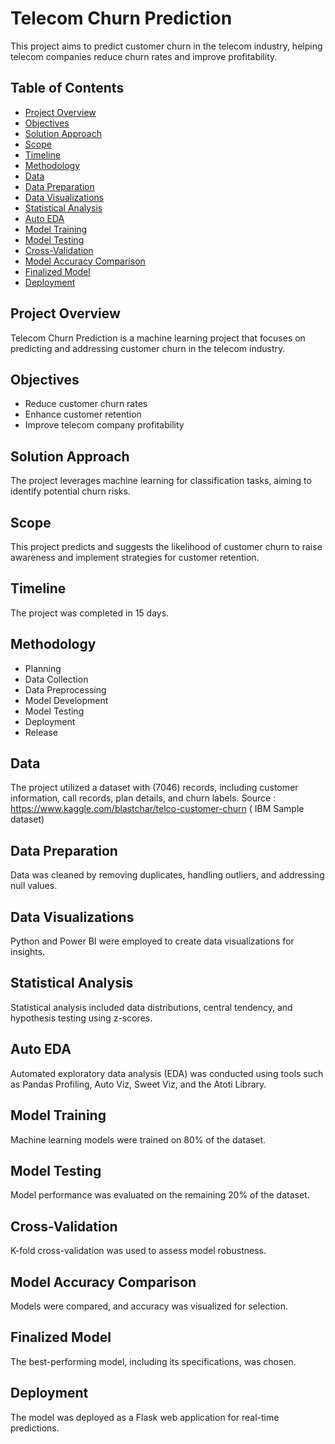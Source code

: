 # Telecom Churn Prediction

This project aims to predict customer churn in the telecom industry, helping telecom companies reduce churn rates and improve profitability.

## Table of Contents 

- [Project Overview](#project-overview)
- [Objectives](#objectives)
- [Solution Approach](#solution-approach)
- [Scope](#scope)
- [Timeline](#timeline)
- [Methodology](#methodology)
- [Data](#data)
- [Data Preparation](#data-preparation)
- [Data Visualizations](#data-visualizations)
- [Statistical Analysis](#statistical-analysis)
- [Auto EDA](#auto-eda)
- [Model Training](#model-training)
- [Model Testing](#model-testing)
- [Cross-Validation](#cross-validation)
- [Model Accuracy Comparison](#model-accuracy-comparison)
- [Finalized Model](#finalized-model)
- [Deployment](#deployment)


## Project Overview

Telecom Churn Prediction is a machine learning project that focuses on predicting and addressing customer churn in the telecom industry.

## Objectives

- Reduce customer churn rates
- Enhance customer retention
- Improve telecom company profitability

## Solution Approach

The project leverages machine learning for classification tasks, aiming to identify potential churn risks.

## Scope

This project predicts and suggests the likelihood of customer churn to raise awareness and implement strategies for customer retention.

## Timeline

The project was completed in 15 days.

## Methodology

- Planning
- Data Collection
- Data Preprocessing
- Model Development
- Model Testing
- Deployment
- Release

## Data

The project utilized a dataset with (7046) records, including customer information, call records, plan details, and churn labels.
Source : https://www.kaggle.com/blastchar/telco-customer-churn ( IBM Sample dataset)

## Data Preparation

Data was cleaned by removing duplicates, handling outliers, and addressing null values.

## Data Visualizations

Python and Power BI were employed to create data visualizations for insights.

## Statistical Analysis

Statistical analysis included data distributions, central tendency, and hypothesis testing using z-scores.

## Auto EDA

Automated exploratory data analysis (EDA) was conducted using tools such as Pandas Profiling, Auto Viz, Sweet Viz, and the Atoti Library.

## Model Training

Machine learning models were trained on 80% of the dataset.

## Model Testing

Model performance was evaluated on the remaining 20% of the dataset.

## Cross-Validation

K-fold cross-validation was used to assess model robustness.

## Model Accuracy Comparison

Models were compared, and accuracy was visualized for selection.

## Finalized Model

The best-performing model, including its specifications, was chosen.

## Deployment

The model was deployed as a Flask web application for real-time predictions.
